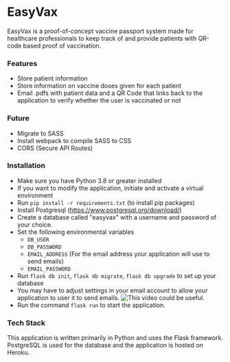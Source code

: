 # EasyVax
EasyVax is a proof-of-concept vaccine passport system made for healthcare professionals to keep track of and provide patients with QR-code based proof of vaccination.

### Features
- Store patient information
- Store information on vaccine doses given for each patient
- Email .pdfs with patient data and a QR Code that links back to the application to verify whether the user is vaccinated or not

### Future
- Migrate to SASS
- Install webpack to compile SASS to CSS
- CORS (Secure API Routes)

### Installation
- Make sure you have Python 3.8 or greater installed
- If you want to modify the application, initiate and activate a virtual environment
- Run `pip install -r requirements.txt` (to install pip packages)
- Install Postgresql (https://www.postgresql.org/download/)
- Create a database called "easyvax" with a username and password of your choice.
- Set the following environmental variables
    - `DB_USER`
    - `DB_PASSWORD`
    - `EMAIL_ADDRESS` (For the email address your application will use to send emails)
    - `EMAIL_PASSWORD`
- Run `flask db init`, `flask db migrate`, `flask db upgrade` to set up your database
- You may have to adjust settings in your email account to allow your application to user it to send emails. ![This video](https://www.youtube.com/watch?v=oFUbdfX854s&t=163s) could be useful.
- Run the command `flask run` to start the application.

### Tech Stack
This application is written primarily in Python and uses the Flask framework. PostgreSQL is used for the database and the application is hosted on Heroku.